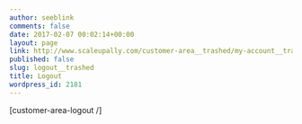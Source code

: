 ```yaml
---
author: seeblink
comments: false
date: 2017-02-07 00:02:14+00:00
layout: page
link: http://www.scaleupally.com/customer-area__trashed/my-account__trashed/logout__trashed/
published: false
slug: logout__trashed
title: Logout
wordpress_id: 2181
---
```


[customer-area-logout /]
